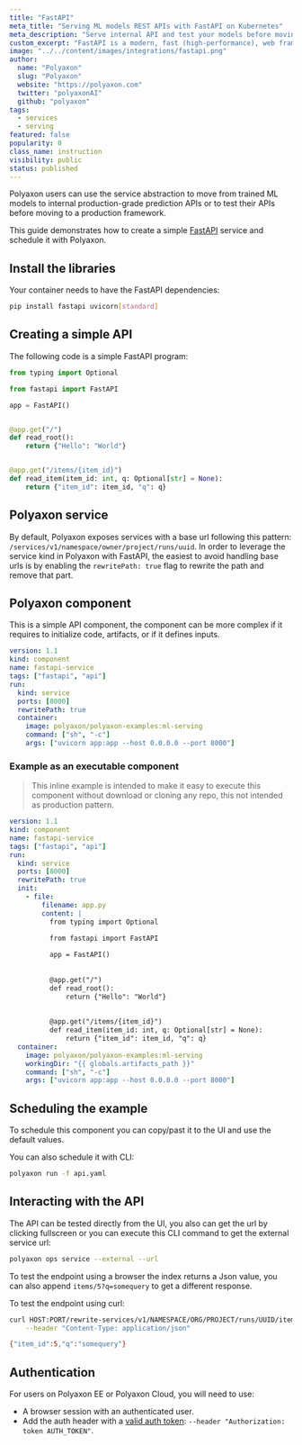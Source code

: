 ```yaml
---
title: "FastAPI"
meta_title: "Serving ML models REST APIs with FastAPI on Kubernetes"
meta_description: "Serve internal API and test your models before moving them to production."
custom_excerpt: "FastAPI is a modern, fast (high-performance), web framework for building APIs with Python 3.6+ based on standard Python type hints."
image: "../../content/images/integrations/fastapi.png"
author:
  name: "Polyaxon"
  slug: "Polyaxon"
  website: "https://polyaxon.com"
  twitter: "polyaxonAI"
  github: "polyaxon"
tags:
  - services
  - serving
featured: false
popularity: 0
class_name: instruction
visibility: public
status: published
---
```


Polyaxon users can use the service abstraction to move from trained ML models to internal production-grade prediction APIs or to test their APIs before moving to a production framework. 

This guide demonstrates how to create a simple [FastAPI](https://fastapi.tiangolo.com/) service and schedule it with Polyaxon.

## Install the libraries

Your container needs to have the FastAPI dependencies:

```bash
pip install fastapi uvicorn[standard]
```  

## Creating a simple API

The following code is a simple FastAPI program:

```python
from typing import Optional

from fastapi import FastAPI

app = FastAPI()


@app.get("/")
def read_root():
    return {"Hello": "World"}


@app.get("/items/{item_id}")
def read_item(item_id: int, q: Optional[str] = None):
    return {"item_id": item_id, "q": q}
```

## Polyaxon service

By default, Polyaxon exposes services with a base url following this pattern: `/services/v1/namespace/owner/project/runs/uuid`.
In order to leverage the service kind in Polyaxon with FastAPI, the easiest to avoid handling base urls is by enabling the `rewritePath: true` flag to rewrite the path and remove that part.  

## Polyaxon component

This is a simple API component, the component can be more complex if it requires to initialize code, artifacts, or if it defines inputs.

```yaml
version: 1.1
kind: component
name: fastapi-service
tags: ["fastapi", "api"]
run:
  kind: service
  ports: [8000]
  rewritePath: true
  container:
    image: polyaxon/polyaxon-examples:ml-serving
    command: ["sh", "-c"]
    args: ["uvicorn app:app --host 0.0.0.0 --port 8000"]
```

### Example as an executable component

> This inline example is intended to make it easy to execute this component without download or cloning any repo, this not intended as production pattern.

```yaml
version: 1.1
kind: component
name: fastapi-service
tags: ["fastapi", "api"]
run:
  kind: service
  ports: [8000]
  rewritePath: true
  init:
    - file:
        filename: app.py
        content: |
          from typing import Optional

          from fastapi import FastAPI
          
          app = FastAPI()
          
          
          @app.get("/")
          def read_root():
              return {"Hello": "World"}
          
          
          @app.get("/items/{item_id}")
          def read_item(item_id: int, q: Optional[str] = None):
              return {"item_id": item_id, "q": q}
  container:
    image: polyaxon/polyaxon-examples:ml-serving
    workingDir: "{{ globals.artifacts_path }}"
    command: ["sh", "-c"]
    args: ["uvicorn app:app --host 0.0.0.0 --port 8000"]
```

## Scheduling the example

To schedule this component you can copy/past it to the UI and use the default values.

You can also schedule it with CLI:

```bash
polyaxon run -f api.yaml
```

## Interacting with the API

The API can be tested directly from the UI, you also can get the url by clicking fullscreen or you can execute this CLI command to get the external service url:

```bash
polyaxon ops service --external --url
``` 

To test the endpoint using a browser the index returns a Json value, you can also append `items/5?q=somequery` to get a different response.

To test the endpoint using curl:

```bash
curl HOST:PORT/rewrite-services/v1/NAMESPACE/ORG/PROJECT/runs/UUID/items/5?q=somequery --request GET \
    --header "Content-Type: application/json"

{"item_id":5,"q":"somequery"}
```

## Authentication

For users on Polyaxon EE or Polyaxon Cloud, you will need to use:

 * A browser session with an authenticated user.
 * Add the auth header with a [valid auth token](/docs/management/organizations/user_profile/#token-management): `--header "Authorization: token AUTH_TOKEN"`.  
